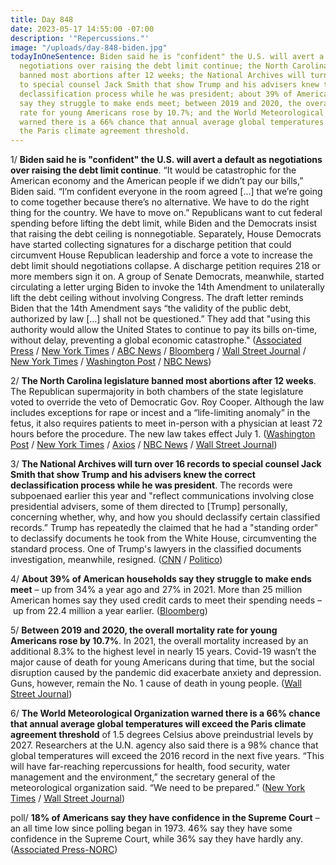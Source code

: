 ```yaml
---
title: Day 848
date: 2023-05-17 14:55:00 -07:00
description: '"Repercussions."'
image: "/uploads/day-848-biden.jpg"
todayInOneSentence: Biden said he is "confident" the U.S. will avert a default as
  negotiations over raising the debt limit continue; the North Carolina legislature
  banned most abortions after 12 weeks; the National Archives will turn over 16 records
  to special counsel Jack Smith that show Trump and his advisers knew the correct
  declassification process while he was president; about 39% of American households
  say they struggle to make ends meet; between 2019 and 2020, the overall mortality
  rate for young Americans rose by 10.7%; and the World Meteorological Organization
  warned there is a 66% chance that annual average global temperatures will exceed
  the Paris climate agreement threshold.
---
```


1/ **Biden said he is "confident" the U.S. will avert a default as negotiations over raising the debt limit continue**. “It would be catastrophic for the American economy and the American people if we didn’t pay our bills,” Biden said. “I’m confident everyone in the room agreed \[...\] that we’re going to come together because there’s no alternative. We have to do the right thing for the country. We have to move on.” Republicans want to cut federal spending before lifting the debt limit, while Biden and the Democrats insist that raising the debt ceiling is nonnegotiable. Separately, House Democrats have started collecting signatures for a discharge petition that could circumvent House Republican leadership and force a vote to increase the debt limit should negotiations collapse. A discharge petition requires 218 or more members sign it on. A group of Senate Democrats, meanwhile, started circulating a letter urging Biden to invoke the 14th Amendment to unilaterally lift the debt ceiling without involving Congress. The draft letter reminds Biden that the 14th Amendment says “the validity of the public debt, authorized by law \[...\] shall not be questioned.” They add that "using this authority would allow the United States to continue to pay its bills on-time, without delay, preventing a global economic catastrophe." ([Associated Press](https://apnews.com/article/debt-limit-joe-biden-kevin-mccarthy-default-c0abf8c6d13ac382e9922e3a8a9aaea0) / [New York Times](https://www.nytimes.com/2023/05/17/us/politics/biden-debt-limit-default.html) / [ABC News](https://abcnews.go.com/Politics/biden-confident-us-avert-default-departs-foreign-trip/story?id=99391247) / [Bloomberg](https://www.bloomberg.com/news/articles/2023-05-17/biden-confident-on-reaching-debt-deal-as-he-leaves-for-japan?srnd=premium&sref=MIBMEEoj) / [Wall Street Journal](https://www.wsj.com/articles/democrats-to-launch-discharge-petition-aiming-to-force-debt-ceiling-vote-cb82484f?mod=hp_lead_pos7) / [New York Times](https://www.nytimes.com/2023/05/17/us/house-democrats-petition-debt-limit-vote.html) / [Washington Post](https://www.washingtonpost.com/politics/2023/05/17/debt-ceiling-democrats-discharge-petition/) / [NBC News](https://www.nbcnews.com/politics/congress/senate-democrats-urge-biden-prepare-invoke-14th-amendment-lift-debt-li-rcna84935))

2/ **The North Carolina legislature banned most abortions after 12 weeks**. The Republican supermajority in both chambers of the state legislature voted to override the veto of Democratic Gov. Roy Cooper. Although the law includes exceptions for rape or incest and a “life-limiting anomaly” in the fetus, it also requires patients to meet in-person with a physician at least 72 hours before the procedure. The new law takes effect July 1. ([Washington Post](https://www.washingtonpost.com/politics/2023/05/16/north-carolina-senate-overrides-governors-veto-abortion-ban/) / [New York Times](https://www.nytimes.com/2023/05/16/us/north-carolina-abortion-ban.html) / [Axios](https://www.axios.com/2023/05/17/north-carolina-abortion-veto-override) / [NBC News](https://www.nbcnews.com/politics/politics-news/north-carolina-republicans-aim-override-governors-abortion-ban-veto-rcna84651) / [Wall Street Journal](https://www.wsj.com/articles/north-carolina-lawmakers-to-vote-on-overriding-veto-of-12-week-abortion-ban-4d7d56c1?mod=djemalertNEWS))

3/ **The National Archives will turn over 16 records to special counsel Jack Smith that show Trump and his advisers knew the correct declassification process while he was president**. The records were subpoenaed earlier this year and "reflect communications involving close presidential advisers, some of them directed to \[Trump\] personally, concerning whether, why, and how you should declassify certain classified records.” Trump has repeatedly the claimed that he had a "standing order" to declassify documents he took from the White House, circumventing the standard process. One of Trump's lawyers in the classified documents investigation, meanwhile, resigned. ([CNN](https://www.cnn.com/2023/05/17/politics/trump-letter-archives-special-counsel-declassification/index.html) / [Politico](https://www.politico.com/news/2023/05/17/trump-lawyer-in-classified-documents-probe-resigns-00097355))

4/ **About 39% of American households say they struggle to make ends meet** – up from 34% a year ago and 27% in 2021. More than 25 million American homes say they used credit cards  to meet their spending needs – up from 22.4 million a year earlier. ([Bloomberg](https://www.bloomberg.com/news/articles/2023-05-17/almost-90-million-us-homes-struggle-with-expenses-census-says?srnd=premium&sref=MIBMEEoj))

5/ **Between 2019 and 2020, the overall mortality rate for young Americans rose by 10.7%**. In 2021, the overall mortality increased by an additional 8.3% to the highest level in nearly 15 years. Covid-19 wasn’t the major cause of death for young Americans during that time, but the social disruption caused by the pandemic did exacerbate anxiety and depression. Guns, however, remain the No. 1 cause of death in young people. ([Wall Street Journal](https://www.wsj.com/articles/death-rate-children-teens-guns-drugs-54c604f4?mod=hp_lead_pos1))

6/ **The World Meteorological Organization warned there is a 66% chance that annual average global temperatures will exceed the Paris climate agreement threshold** of 1.5 degrees Celsius above preindustrial levels by 2027. Researchers at the U.N. agency also said there is a 98% chance that global temperatures will exceed the 2016 record in the next five years. “This will have far-reaching repercussions for health, food security, water management and the environment,” the secretary general of the meteorological organization said. “We need to be prepared.” ([New York Times](https://www.nytimes.com/2023/05/17/climate/record-heat-forecast.html) / [Wall Street Journal](https://www.wsj.com/articles/global-warming-likely-to-pass-1-5-degree-threshold-in-next-five-years-u-n-report-says-a829b40b?mod=hp_listb_pos1))

poll/ **18% of Americans say they have confidence in the Supreme Court** – an all time low since polling began in 1973. 46% say they have some confidence in the Supreme Court, while 36% say they have hardly any. ([Associated Press-NORC](https://apnorc.org/projects/public-confidence-in-the-u-s-supreme-court-is-at-its-lowest-since-1973/?doing_wp_cron=1684356680.3793730735778808593750))